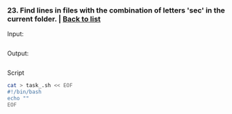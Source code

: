 ### <a id='task_23'>23. Find lines in files with the combination of letters 'sec' in the current folder.</a>  |  [Back to list](#back_to_list)

Input:
``` bash

```

Output:
```

```

Script
``` bash
cat > task_.sh << EOF
#!/bin/bash
echo ""
EOF
```

